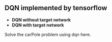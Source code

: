## DQN implemented by tensorflow
* **DQN without target network**
* **DQN with target network**

Solve the carPole problem using dqn here.